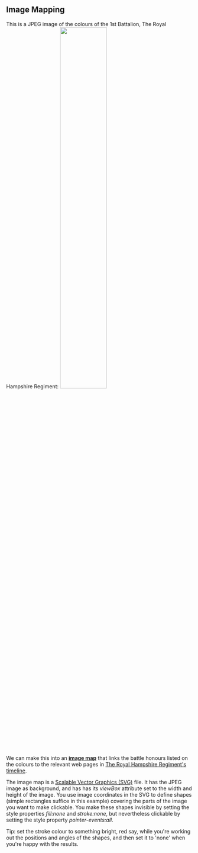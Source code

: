 ## Image Mapping

This is a JPEG image of the colours of the 1st Battalion, The Royal Hampshire Regiment:
<img src="https://tigersmuseum.github.io/history/colours/1stBn.jpg" width="50%"/>

We can make this into an **[image map](https://tigersmuseum.github.io/history/colours/1stBn.svg)** that links the battle honours listed on the colours to the relevant web pages in [The Royal Hampshire Regiment's timeline](https://www.royalhampshireregiment.org/about-the-museum/timeline/).

The image map is a [Scalable Vector Graphics (SVG)](https://www.w3schools.com/graphics/svg_intro.asp) file. It has the JPEG image as background, and has has its *viewBox* attribute set to the width and height of the image. You use image coordinates in the SVG to define shapes (simple rectangles suffice in this example) covering the parts of the image you want to make clickable. You make these shapes invisible by setting the style properties *fill:none* and *stroke:none*, but nevertheless clickable by setting the style property *pointer-events:all*.

Tip: set the stroke colour to something bright, red say, while you're working out the positions and angles of the shapes, and then set it to 'none' when you're happy with the results.
